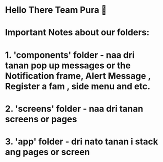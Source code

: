 # Hello There Team Pura 👋
# Important Notes about our folders: 
# 1. 'components' folder - naa dri tanan pop up messages or the Notification frame, Alert Message , Register a fam , side menu and etc.
# 2. 'screens' folder - naa dri tanan screens or pages
# 3. 'app' folder - dri nato tanan i stack ang pages or screen
 


